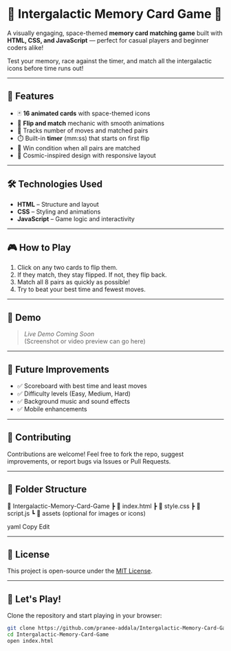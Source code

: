 # 🚀 Intergalactic Memory Card Game 👾

A visually engaging, space-themed **memory card matching game** built with **HTML, CSS, and JavaScript** — perfect for casual players and beginner coders alike!

Test your memory, race against the timer, and match all the intergalactic icons before time runs out!

---

## 🌌 Features

- 🃏 **16 animated cards** with space-themed icons
- 🔁 **Flip and match** mechanic with smooth animations
- 🧠 Tracks number of moves and matched pairs
- ⏱️ Built-in **timer** (mm:ss) that starts on first flip
- 🎯 Win condition when all pairs are matched
- 🌠 Cosmic-inspired design with responsive layout

---

## 🛠️ Technologies Used

- **HTML** – Structure and layout
- **CSS** – Styling and animations
- **JavaScript** – Game logic and interactivity

---

## 🎮 How to Play

1. Click on any two cards to flip them.
2. If they match, they stay flipped. If not, they flip back.
3. Match all 8 pairs as quickly as possible!
4. Try to beat your best time and fewest moves.

---

## 📸 Demo

> _Live Demo Coming Soon_  
(Screenshot or video preview can go here)

---

## 🚧 Future Improvements

- ✅ Scoreboard with best time and least moves
- ✅ Difficulty levels (Easy, Medium, Hard)
- ✅ Background music and sound effects
- ✅ Mobile enhancements

---

## 🤝 Contributing

Contributions are welcome! Feel free to fork the repo, suggest improvements, or report bugs via Issues or Pull Requests.

---

## 📂 Folder Structure


📁 Intergalactic-Memory-Card-Game
┣ 📄 index.html
┣ 📄 style.css
┣ 📄 script.js
┗ 📁 assets (optional for images or icons)

yaml
Copy
Edit


---

## 📄 License

This project is open-source under the [MIT License](LICENSE).

---

## 🚀 Let's Play!

Clone the repository and start playing in your browser:

```bash
git clone https://github.com/pranee-addala/Intergalactic-Memory-Card-Game
cd Intergalactic-Memory-Card-Game
open index.html

